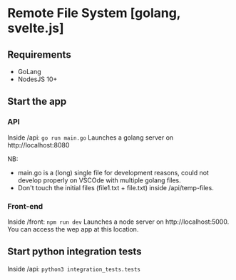 # Remote File System [golang, svelte.js]

## Requirements
- GoLang
- NodesJS 10+

## Start the app
### API
Inside /api: ```go run main.go```
Launches a golang server on http://localhost:8080

NB: 
- main.go is a (long) single file for development reasons, could not develop properly on VSCOde with multiple golang files.
- Don't touch the initial files (file1.txt + file.txt) inside /api/temp-files.

### Front-end
Inside /front: ```npm run dev```
Launches a node server on http://localhost:5000. You can access the wep app at this location.

## Start python integration tests
Inside /api: ```python3 integration_tests.tests```